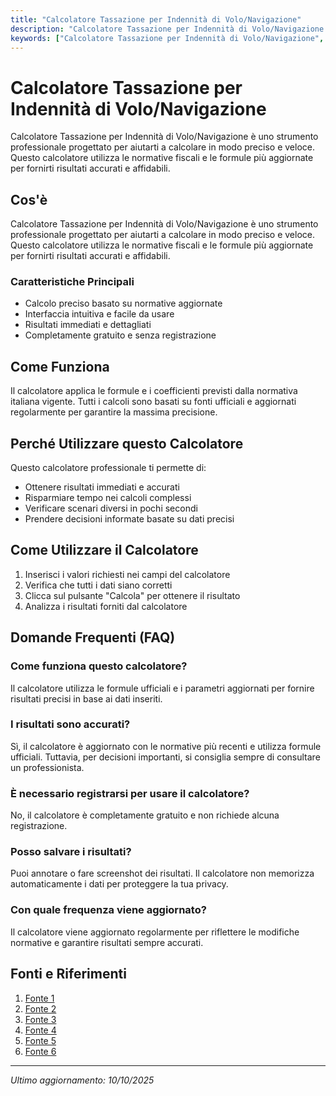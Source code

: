 ```yaml
---
title: "Calcolatore Tassazione per Indennità di Volo/Navigazione"
description: "Calcolatore Tassazione per Indennità di Volo/Navigazione è uno strumento professionale progettato per aiutarti a calcolare in modo preciso e veloce. Questo calcolatore utilizza le normative fiscali e le formule più aggiornate per fornirti risultati accurati e affidabili."
keywords: ["Calcolatore Tassazione per Indennità di Volo/Navigazione", "calcolatore", "calcolo online"]
---
```


# Calcolatore Tassazione per Indennità di Volo/Navigazione

Calcolatore Tassazione per Indennità di Volo/Navigazione è uno strumento professionale progettato per aiutarti a calcolare in modo preciso e veloce. Questo calcolatore utilizza le normative fiscali e le formule più aggiornate per fornirti risultati accurati e affidabili.

## Cos'è

Calcolatore Tassazione per Indennità di Volo/Navigazione è uno strumento professionale progettato per aiutarti a calcolare in modo preciso e veloce. Questo calcolatore utilizza le normative fiscali e le formule più aggiornate per fornirti risultati accurati e affidabili.

### Caratteristiche Principali

- Calcolo preciso basato su normative aggiornate
- Interfaccia intuitiva e facile da usare
- Risultati immediati e dettagliati
- Completamente gratuito e senza registrazione

## Come Funziona

Il calcolatore applica le formule e i coefficienti previsti dalla normativa italiana vigente. Tutti i calcoli sono basati su fonti ufficiali e aggiornati regolarmente per garantire la massima precisione.

## Perché Utilizzare questo Calcolatore

Questo calcolatore professionale ti permette di:

- Ottenere risultati immediati e accurati
- Risparmiare tempo nei calcoli complessi
- Verificare scenari diversi in pochi secondi
- Prendere decisioni informate basate su dati precisi

## Come Utilizzare il Calcolatore

1. Inserisci i valori richiesti nei campi del calcolatore
2. Verifica che tutti i dati siano corretti
3. Clicca sul pulsante "Calcola" per ottenere il risultato
4. Analizza i risultati forniti dal calcolatore

## Domande Frequenti (FAQ)

### Come funziona questo calcolatore?

Il calcolatore utilizza le formule ufficiali e i parametri aggiornati per fornire risultati precisi in base ai dati inseriti.

### I risultati sono accurati?

Sì, il calcolatore è aggiornato con le normative più recenti e utilizza formule ufficiali. Tuttavia, per decisioni importanti, si consiglia sempre di consultare un professionista.

### È necessario registrarsi per usare il calcolatore?

No, il calcolatore è completamente gratuito e non richiede alcuna registrazione.

### Posso salvare i risultati?

Puoi annotare o fare screenshot dei risultati. Il calcolatore non memorizza automaticamente i dati per proteggere la tua privacy.

### Con quale frequenza viene aggiornato?

Il calcolatore viene aggiornato regolarmente per riflettere le modifiche normative e garantire risultati sempre accurati.

## Fonti e Riferimenti

1. [Fonte 1](https://siulp.it/risposta-computo-dellindennita-di-aeronavigazione-nel-trattamento-pensionistico/)
2. [Fonte 2](https://www.pensionioggi.it/notizie/previdenza/pensioni-come-si-computa-l-indennita-di-volo-ai-fini-pensionistici-9876868)
3. [Fonte 3](https://www.fiscoetasse.com/approfondimenti/14181-la-tassazione-del-personale-di-volo.html)
4. [Fonte 4](https://www.simmarina.com/trascinamento-dell-indennita-di-impiego-operativo-cos-e-e-come-si-calcola/)
5. [Fonte 5](http://www.studiomarchetti.net/it/news/2019-05-03-fondo-volo-chiarimenti-imponibilita-fiscale-contributiva/)
6. [Fonte 6](https://www.inps.it/it/it/dettaglio-approfondimento.schede-informative.50661.fondo-di-previdenza-per-il-personale-di-volo-dipendente-dalle-aziende-di-navigazione-aerea-.html)

---

*Ultimo aggiornamento: 10/10/2025*

